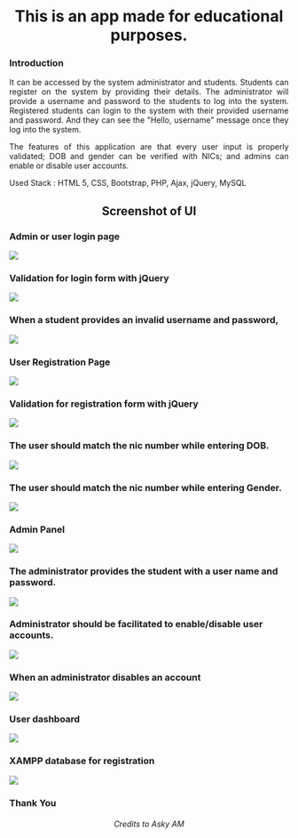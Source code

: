 <h1 align="center">This is an app made for educational purposes.</h1>

### Introduction

<p align="justify">It can be accessed by the system administrator and students. Students can register on the system by providing their details. The administrator will provide a username and password to the students to log into the system. Registered students can login to the system with their provided username and password. And they can see the "Hello, username" message once they log into the system.</p>

<p align="justify">The features of this application are that every user input is properly validated; DOB and gender can be verified with NICs; and admins can enable or disable user accounts.</p>

<p>Used Stack : HTML 5, CSS, Bootstrap, PHP, Ajax, jQuery, MySQL</p>

<h2 align="center">Screenshot of UI</h2>

<h3>Admin or user login page</h3>
<img src="https://user-images.githubusercontent.com/89337309/199294969-07e392c9-6030-4f3e-82d1-749996044a8f.png">

<h3>Validation for login form with jQuery</h3>
<img src="https://user-images.githubusercontent.com/89337309/199295162-7aeb0a1c-95c4-4d3e-abe9-ec326ab33a9e.png">

<h3>When a student provides an invalid username and password,</h3>
<img src="https://user-images.githubusercontent.com/89337309/199296177-a620cb6e-1ede-42a8-b787-76e8678cd243.png">

<h3>User Registration Page</h3>
<img src="https://user-images.githubusercontent.com/89337309/199296817-0311ca3d-e350-4d7d-8563-5bbe7e503e30.png">

<h3>Validation for registration form with jQuery</h3>
<img src="https://user-images.githubusercontent.com/89337309/199297975-98504dd4-3665-4caf-9f04-4cd4aadf57d5.png">

<h3>The user should match the nic number while entering DOB.</h3>
<img src="https://user-images.githubusercontent.com/89337309/199298369-83084f29-9154-4bf3-a2ca-7b12b1189ca7.png">

<h3>The user should match the nic number while entering Gender.</h3>
<img src="https://user-images.githubusercontent.com/89337309/199299018-1c3da068-9024-48e8-882f-23fc9aa3e892.png">

<h3>Admin Panel</h3>
<img src="https://user-images.githubusercontent.com/89337309/199299197-a3aa4eab-a1f3-45ba-a2f7-00a9e9f73676.png">

<h3>The administrator provides the student with a user name and password. </h3>
<img src="https://user-images.githubusercontent.com/89337309/199299345-18a481da-e41c-4db1-8f4d-74bfedca5b24.png">

<h3>Administrator should be facilitated to enable/disable user accounts.</h3>
<img src="https://user-images.githubusercontent.com/89337309/199301011-572e83a4-2df3-4a52-bdfd-227f90335456.png">

<h3>When an administrator disables an account</h3>
<img src="https://user-images.githubusercontent.com/89337309/199300213-29b972c2-1ab5-4df9-b45b-948a911d33d5.png">

<h3>User dashboard</h3>
<img src="https://user-images.githubusercontent.com/89337309/199305802-062b2409-2c84-491a-80c7-2a71eb2b6bb2.png">

<h3>XAMPP database for registration</h3>
<img src="https://user-images.githubusercontent.com/89337309/199302576-8cd8f1b0-efec-4041-80b1-7cd40a2c8d4d.png">


<h3>Thank You</h3>

<h6 align="center">Credits to Asky AM</h6>



